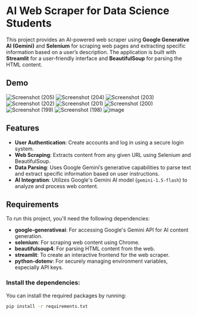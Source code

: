 # AI Web Scraper for Data Science Students

This project provides an AI-powered web scraper using **Google Generative AI (Gemini)** and **Selenium** for scraping web pages and extracting specific information based on a user’s description. The application is built with **Streamlit** for a user-friendly interface and **BeautifulSoup** for parsing the HTML content.
## Demo
![Screenshot (205)](https://github.com/user-attachments/assets/abe01044-27cd-41b1-94e8-3cee7dfeb7b1)
![Screenshot (204)](https://github.com/user-attachments/assets/ea941ec5-a761-4424-92d5-6a5da19a35ca)
![Screenshot (203)](https://github.com/user-attachments/assets/5806ba89-bcbb-428d-be6b-7d8ef077fd6d)
![Screenshot (202)](https://github.com/user-attachments/assets/c866930c-f9cf-4b25-a021-581cd43cf1cc)
![Screenshot (201)](https://github.com/user-attachments/assets/ad42f891-0e9d-4d55-b422-f29c498e29da)
![Screenshot (200)](https://github.com/user-attachments/assets/fd598de0-d91b-4a11-9c7a-554fc313f3a5)
![Screenshot (199)](https://github.com/user-attachments/assets/52c384ce-8a63-48bb-9798-75a8a37314bb)
![Screenshot (198)](https://github.com/user-attachments/assets/03452d1b-7e89-4374-b6c1-755c13371ebd)
![image](https://github.com/user-attachments/assets/5cd88179-f01d-4a7f-9ce9-e1a31aebcf87)

## Features

- **User Authentication**: Create accounts and log in using a secure login system.
- **Web Scraping**: Extracts content from any given URL using Selenium and BeautifulSoup.
- **Data Parsing**: Uses Google Gemini’s generative capabilities to parse text and extract specific information based on user instructions.
- **AI Integration**: Utilizes Google's Gemini AI model (`gemini-1.5-flash`) to analyze and process web content.

## Requirements

To run this project, you'll need the following dependencies:

- **google-generativeai**: For accessing Google's Gemini API for AI content generation.
- **selenium**: For scraping web content using Chrome.
- **beautifulsoup4**: For parsing HTML content from the web.
- **streamlit**: To create an interactive frontend for the web scraper.
- **python-dotenv**: For securely managing environment variables, especially API keys.

### Install the dependencies:

You can install the required packages by running:
  ```bash
  pip install -r requirements.txt
